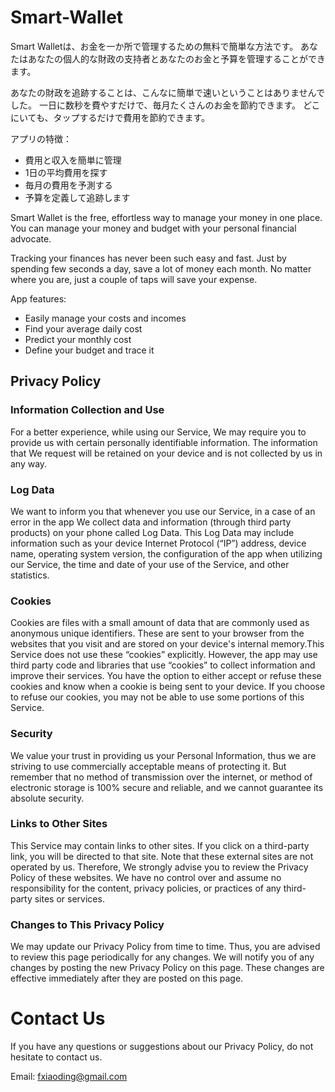 # Smart-Wallet

Smart Walletは、お金を一か所で管理するための無料で簡単な方法です。 あなたはあなたの個人的な財政の支持者とあなたのお金と予算を管理することができます。

あなたの財政を追跡することは、こんなに簡単で速いということはありませんでした。 一日に数秒を費やすだけで、毎月たくさんのお金を節約できます。 どこにいても、タップするだけで費用を節約できます。

アプリの特徴：
 - 費用と収入を簡単に管理
 -  1日の平均費用を探す
 - 毎月の費用を予測する
 - 予算を定義して追跡します

Smart Wallet is the free, effortless way to manage your money in one place. You can manage your money and budget with your personal financial advocate.

Tracking your finances has never been such easy and fast. Just by spending few seconds a day, save a lot of money each month. No matter where you are, just a couple of taps will save your expense.

App features:
- Easily manage your costs and incomes
- Find your average daily cost
- Predict your monthly cost
- Define your budget and trace it	

## Privacy Policy

### Information Collection and Use

For a better experience, while using our Service, We may require you to provide us with certain personally identifiable information. The information that We request will be retained on your device and is not collected by us in any way.

### Log Data 

We want to inform you that whenever you use our Service, in a case of an error in the app We collect data and information (through third party products) on your phone called Log Data. This Log Data may include information such as your device Internet Protocol (“IP”) address, device name, operating system version, the configuration of the app when utilizing our Service, the time and date of your use of the Service, and other statistics.

### Cookies

Cookies are files with a small amount of data that are commonly used as anonymous unique identifiers. These are sent to your browser from the websites that you visit and are stored on your device's internal memory.This Service does not use these “cookies” explicitly. However, the app may use third party code and libraries that use “cookies” to collect information and improve their services. You have the option to either accept or refuse these cookies and know when a cookie is being sent to your device. If you choose to refuse our cookies, you may not be able to use some portions of this Service.

### Security

We value your trust in providing us your Personal Information, thus we are striving to use commercially acceptable means of protecting it. But remember that no method of transmission over the internet, or method of electronic storage is 100% secure and reliable, and we cannot guarantee its absolute security.

### Links to Other Sites

This Service may contain links to other sites. If you click on a third-party link, you will be directed to that site. Note that these external sites are not operated by us. Therefore, We strongly advise you to review the Privacy Policy of these websites. We have no control over and assume no responsibility for the content, privacy policies, or practices of any third-party sites or services.

### Changes to This Privacy Policy

We may update our Privacy Policy from time to time. Thus, you are advised to review this page periodically for any changes. We will notify you of any changes by posting the new Privacy Policy on this page. These changes are effective immediately after they are posted on this page.

# Contact Us

If you have any questions or suggestions about our Privacy Policy, do not hesitate to contact us.

Email: fxiaoding@gmail.com
